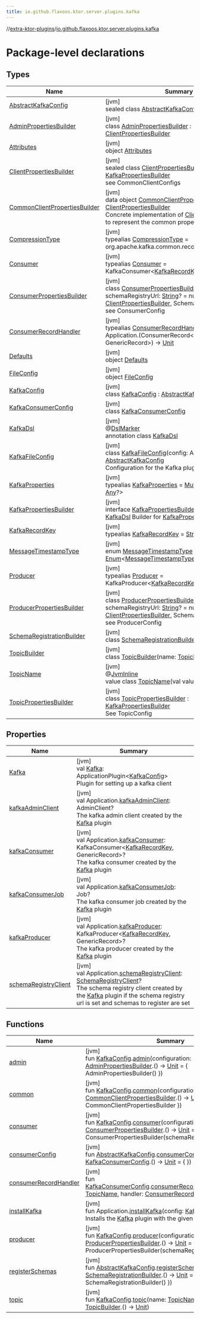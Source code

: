 ```yaml
---
title: io.github.flaxoos.ktor.server.plugins.kafka
---
```

//[extra-ktor-plugins](../../index.md)/[io.github.flaxoos.ktor.server.plugins.kafka](index.md)



# Package-level declarations



## Types


| Name | Summary |
|---|---|
| [AbstractKafkaConfig](-abstract-kafka-config/index.md) | [jvm]<br>sealed class [AbstractKafkaConfig](-abstract-kafka-config/index.md) |
| [AdminPropertiesBuilder](-admin-properties-builder/index.md) | [jvm]<br>class [AdminPropertiesBuilder](-admin-properties-builder/index.md) : [ClientPropertiesBuilder](-client-properties-builder/index.md) |
| [Attributes](-attributes/index.md) | [jvm]<br>object [Attributes](-attributes/index.md) |
| [ClientPropertiesBuilder](-client-properties-builder/index.md) | [jvm]<br>sealed class [ClientPropertiesBuilder](-client-properties-builder/index.md) : [KafkaPropertiesBuilder](-kafka-properties-builder/index.md)<br>see CommonClientConfigs |
| [CommonClientPropertiesBuilder](-common-client-properties-builder/index.md) | [jvm]<br>data object [CommonClientPropertiesBuilder](-common-client-properties-builder/index.md) : [ClientPropertiesBuilder](-client-properties-builder/index.md)<br>Concrete implementation of [ClientPropertiesBuilder](-client-properties-builder/index.md) to represent the common properties |
| [CompressionType](-compression-type/index.md) | [jvm]<br>typealias [CompressionType](-compression-type/index.md) = org.apache.kafka.common.record.CompressionType |
| [Consumer](-consumer/index.md) | [jvm]<br>typealias [Consumer](-consumer/index.md) = KafkaConsumer&lt;[KafkaRecordKey](-kafka-record-key/index.md), GenericRecord&gt; |
| [ConsumerPropertiesBuilder](-consumer-properties-builder/index.md) | [jvm]<br>class [ConsumerPropertiesBuilder](-consumer-properties-builder/index.md)(var schemaRegistryUrl: [String](https://kotlinlang.org/api/latest/jvm/stdlib/kotlin/-string/index.md)? = null) : [ClientPropertiesBuilder](-client-properties-builder/index.md), SchemaRegistryProvider<br>see ConsumerConfig |
| [ConsumerRecordHandler](-consumer-record-handler/index.md) | [jvm]<br>typealias [ConsumerRecordHandler](-consumer-record-handler/index.md) = suspend Application.(ConsumerRecord&lt;[KafkaRecordKey](-kafka-record-key/index.md), GenericRecord&gt;) -&gt; [Unit](https://kotlinlang.org/api/latest/jvm/stdlib/kotlin/-unit/index.md) |
| [Defaults](-defaults/index.md) | [jvm]<br>object [Defaults](-defaults/index.md) |
| [FileConfig](-file-config/index.md) | [jvm]<br>object [FileConfig](-file-config/index.md) |
| [KafkaConfig](-kafka-config/index.md) | [jvm]<br>class [KafkaConfig](-kafka-config/index.md) : [AbstractKafkaConfig](-abstract-kafka-config/index.md) |
| [KafkaConsumerConfig](-kafka-consumer-config/index.md) | [jvm]<br>class [KafkaConsumerConfig](-kafka-consumer-config/index.md) |
| [KafkaDsl](-kafka-dsl/index.md) | [jvm]<br>@[DslMarker](https://kotlinlang.org/api/latest/jvm/stdlib/kotlin/-dsl-marker/index.md)<br>annotation class [KafkaDsl](-kafka-dsl/index.md) |
| [KafkaFileConfig](-kafka-file-config/index.md) | [jvm]<br>class [KafkaFileConfig](-kafka-file-config/index.md)(config: ApplicationConfig) : [AbstractKafkaConfig](-abstract-kafka-config/index.md)<br>Configuration for the Kafka plugin |
| [KafkaProperties](-kafka-properties/index.md) | [jvm]<br>typealias [KafkaProperties](-kafka-properties/index.md) = [MutableMap](https://kotlinlang.org/api/latest/jvm/stdlib/kotlin.collections/-mutable-map/index.md)&lt;[String](https://kotlinlang.org/api/latest/jvm/stdlib/kotlin/-string/index.md), [Any](https://kotlinlang.org/api/latest/jvm/stdlib/kotlin/-any/index.md)?&gt; |
| [KafkaPropertiesBuilder](-kafka-properties-builder/index.md) | [jvm]<br>interface [KafkaPropertiesBuilder](-kafka-properties-builder/index.md)<br>[KafkaDsl](-kafka-dsl/index.md) Builder for [KafkaProperties](-kafka-properties/index.md) |
| [KafkaRecordKey](-kafka-record-key/index.md) | [jvm]<br>typealias [KafkaRecordKey](-kafka-record-key/index.md) = [String](https://kotlinlang.org/api/latest/jvm/stdlib/kotlin/-string/index.md) |
| [MessageTimestampType](-message-timestamp-type/index.md) | [jvm]<br>enum [MessageTimestampType](-message-timestamp-type/index.md) : [Enum](https://kotlinlang.org/api/latest/jvm/stdlib/kotlin/-enum/index.md)&lt;[MessageTimestampType](-message-timestamp-type/index.md)&gt; |
| [Producer](-producer/index.md) | [jvm]<br>typealias [Producer](-producer/index.md) = KafkaProducer&lt;[KafkaRecordKey](-kafka-record-key/index.md), GenericRecord&gt; |
| [ProducerPropertiesBuilder](-producer-properties-builder/index.md) | [jvm]<br>class [ProducerPropertiesBuilder](-producer-properties-builder/index.md)(var schemaRegistryUrl: [String](https://kotlinlang.org/api/latest/jvm/stdlib/kotlin/-string/index.md)? = null) : [ClientPropertiesBuilder](-client-properties-builder/index.md), SchemaRegistryProvider<br>see ProducerConfig |
| [SchemaRegistrationBuilder](-schema-registration-builder/index.md) | [jvm]<br>class [SchemaRegistrationBuilder](-schema-registration-builder/index.md) |
| [TopicBuilder](-topic-builder/index.md) | [jvm]<br>class [TopicBuilder](-topic-builder/index.md)(name: [TopicName](-topic-name/index.md)) |
| [TopicName](-topic-name/index.md) | [jvm]<br>@[JvmInline](https://kotlinlang.org/api/latest/jvm/stdlib/kotlin.jvm/-jvm-inline/index.md)<br>value class [TopicName](-topic-name/index.md)(val value: [String](https://kotlinlang.org/api/latest/jvm/stdlib/kotlin/-string/index.md)) |
| [TopicPropertiesBuilder](-topic-properties-builder/index.md) | [jvm]<br>class [TopicPropertiesBuilder](-topic-properties-builder/index.md) : [KafkaPropertiesBuilder](-kafka-properties-builder/index.md)<br>See TopicConfig |


## Properties


| Name | Summary |
|---|---|
| [Kafka](-kafka.md) | [jvm]<br>val [Kafka](-kafka.md): ApplicationPlugin&lt;[KafkaConfig](-kafka-config/index.md)&gt;<br>Plugin for setting up a kafka client |
| [kafkaAdminClient](kafka-admin-client.md) | [jvm]<br>val Application.[kafkaAdminClient](kafka-admin-client.md): AdminClient?<br>The kafka admin client created by the [Kafka](-kafka.md) plugin |
| [kafkaConsumer](kafka-consumer.md) | [jvm]<br>val Application.[kafkaConsumer](kafka-consumer.md): KafkaConsumer&lt;[KafkaRecordKey](-kafka-record-key/index.md), GenericRecord&gt;?<br>The kafka consumer created by the [Kafka](-kafka.md) plugin |
| [kafkaConsumerJob](kafka-consumer-job.md) | [jvm]<br>val Application.[kafkaConsumerJob](kafka-consumer-job.md): Job?<br>The kafka consumer job created by the [Kafka](-kafka.md) plugin |
| [kafkaProducer](kafka-producer.md) | [jvm]<br>val Application.[kafkaProducer](kafka-producer.md): KafkaProducer&lt;[KafkaRecordKey](-kafka-record-key/index.md), GenericRecord&gt;?<br>The kafka producer created by the [Kafka](-kafka.md) plugin |
| [schemaRegistryClient](schema-registry-client.md) | [jvm]<br>val Application.[schemaRegistryClient](schema-registry-client.md): [SchemaRegistryClient](../io.github.flaxoos.ktor.server.plugins.kafka.components/-schema-registry-client/index.md)?<br>The schema registry client created by the [Kafka](-kafka.md) plugin if the schema registry url is set and schemas to register are set |


## Functions


| Name | Summary |
|---|---|
| [admin](admin.md) | [jvm]<br>fun [KafkaConfig](-kafka-config/index.md).[admin](admin.md)(configuration: [AdminPropertiesBuilder](-admin-properties-builder/index.md).() -&gt; [Unit](https://kotlinlang.org/api/latest/jvm/stdlib/kotlin/-unit/index.md) = { AdminPropertiesBuilder() }) |
| [common](common.md) | [jvm]<br>fun [KafkaConfig](-kafka-config/index.md).[common](common.md)(configuration: [CommonClientPropertiesBuilder](-common-client-properties-builder/index.md).() -&gt; [Unit](https://kotlinlang.org/api/latest/jvm/stdlib/kotlin/-unit/index.md) = { CommonClientPropertiesBuilder }) |
| [consumer](consumer.md) | [jvm]<br>fun [KafkaConfig](-kafka-config/index.md).[consumer](consumer.md)(configuration: [ConsumerPropertiesBuilder](-consumer-properties-builder/index.md).() -&gt; [Unit](https://kotlinlang.org/api/latest/jvm/stdlib/kotlin/-unit/index.md) = { ConsumerPropertiesBuilder(schemaRegistryUrl) }) |
| [consumerConfig](consumer-config.md) | [jvm]<br>fun [AbstractKafkaConfig](-abstract-kafka-config/index.md).[consumerConfig](consumer-config.md)(configuration: [KafkaConsumerConfig](-kafka-consumer-config/index.md).() -&gt; [Unit](https://kotlinlang.org/api/latest/jvm/stdlib/kotlin/-unit/index.md) = { }) |
| [consumerRecordHandler](consumer-record-handler.md) | [jvm]<br>fun [KafkaConsumerConfig](-kafka-consumer-config/index.md).[consumerRecordHandler](consumer-record-handler.md)(topicName: [TopicName](-topic-name/index.md), handler: [ConsumerRecordHandler](-consumer-record-handler/index.md)) |
| [installKafka](install-kafka.md) | [jvm]<br>fun Application.[installKafka](install-kafka.md)(config: [KafkaConfig](-kafka-config/index.md).() -&gt; [Unit](https://kotlinlang.org/api/latest/jvm/stdlib/kotlin/-unit/index.md))<br>Installs the [Kafka](-kafka.md) plugin with the given [KafkaConfig](-kafka-config/index.md) block |
| [producer](producer.md) | [jvm]<br>fun [KafkaConfig](-kafka-config/index.md).[producer](producer.md)(configuration: [ProducerPropertiesBuilder](-producer-properties-builder/index.md).() -&gt; [Unit](https://kotlinlang.org/api/latest/jvm/stdlib/kotlin/-unit/index.md) = { ProducerPropertiesBuilder(schemaRegistryUrl) }) |
| [registerSchemas](register-schemas.md) | [jvm]<br>fun [AbstractKafkaConfig](-abstract-kafka-config/index.md).[registerSchemas](register-schemas.md)(configuration: [SchemaRegistrationBuilder](-schema-registration-builder/index.md).() -&gt; [Unit](https://kotlinlang.org/api/latest/jvm/stdlib/kotlin/-unit/index.md) = { SchemaRegistrationBuilder() }) |
| [topic](topic.md) | [jvm]<br>fun [KafkaConfig](-kafka-config/index.md).[topic](topic.md)(name: [TopicName](-topic-name/index.md), block: [TopicBuilder](-topic-builder/index.md).() -&gt; [Unit](https://kotlinlang.org/api/latest/jvm/stdlib/kotlin/-unit/index.md)) |


